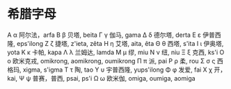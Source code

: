 # 希腊字母

Α α 阿尔法，arfa
Β β 贝塔, beita
Γ γ 伽马, gama
Δ δ 德尔塔, derta
Ε ε 伊普西隆, eps'ilong
Ζ ζ 捷塔, z'ieta, zêta
Η η 艾塔, aita, êta
Θ θ 西塔, s'ita
Ι ι 伊奥塔, yota
Κ κ 卡帕, kapa
Λ λ 兰姆达, lamda
Μ μ 缪, miu
Ν ν 纽, niu
Ξ ξ 克西, ks'i
Ο ο 欧米克戎, omikrong, aomikrong, oumikrong
Π π 派, pai
Ρ ρ 柔, rou
Σ σ ς 西格玛, xigma, s'igma
Τ τ 陶, tao
Y υ 宇普西隆, yups'ilong
Φ φ 发爱, fai
Χ χ 开，kai,
Ψ ψ 普赛，普西, psai, ps'i
Ω ω 欧米伽, omiga, oumiga, aomiga
